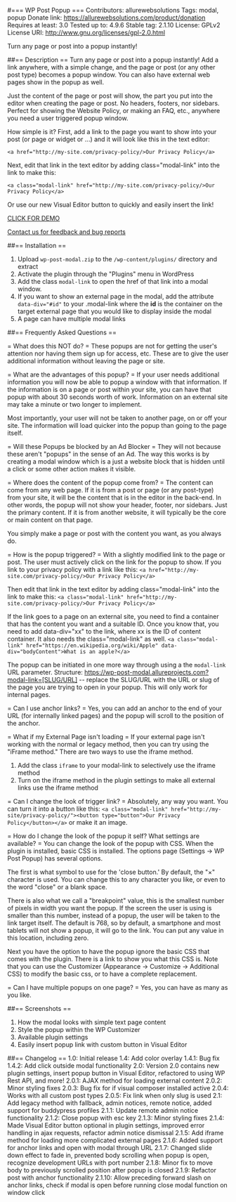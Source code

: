 #=== WP Post Popup ===
Contributors: allurewebsolutions
Tags: modal, popup
Donate link: https://allurewebsolutions.com/product/donation
Requires at least: 3.0
Tested up to: 4.9.6
Stable tag: 2.1.10
License: GPLv2
License URI: http://www.gnu.org/licenses/gpl-2.0.html

Turn any page or post into a popup instantly!

##== Description ==
Turn any page or post into a popup instantly! Add a link anywhere, with a simple change, and the page or post (or any other post type) becomes a popup window. You can also have external web pages show in the popup as well.

Just the content of the page or post will show, the part you put into the editor when creating the page or post. No headers, footers, nor sidebars. Perfect for showing the Website Policy, or making an FAQ, etc., anywhere you need a user triggered popup window.

How simple is it? First, add a link to the page you want to show into your post (or page or widget or ...) and it will look like this in the text editor:

`<a href="http://my-site.com/privacy-policy/>Our Privacy Policy</a>`

Next, edit that link in the text editor by adding class="modal-link" into the link to make this:

`<a class="modal-link" href="http://my-site.com/privacy-policy/>Our Privacy Policy</a>`

Or use our new Visual Editor button to quickly and easily insert the link!

[CLICK FOR DEMO](https://wp-post-modal.allureprojects.com/)

[Contact us for feedback and bug reports](https://allurewebsolutions.com/contact)

##== Installation ==
1. Upload `wp-post-modal.zip` to the `/wp-content/plugins/` directory and extract
2. Activate the plugin through the "Plugins" menu in WordPress
3. Add the class `modal-link` to open the href of that link into a modal window.
4. If you want to show an external page in the modal, add the attribute `data-div="#id"` to your .modal-link where the <strong>id</strong> is the container on the target external page that you would like to display inside the modal
5. A page can have multiple modal links

##== Frequently Asked Questions ==

= What does this NOT do? =
These popups are not for getting the user's attention nor having them sign up for access, etc. These are to give the user additional information without leaving the page or site.

= What are the advantages of this popup? =
If your user needs additional information you will now be able to popup a window with that information. If the information is on a page or post within your site, you can have that popup with about 30 seconds worth of work. Information on an external site may take a minute or two longer to implement.

Most importantly, your user will not be taken to another page, on or off your site. The information will load quicker into the popup than going to the page itself.

= Will these Popups be blocked by an Ad Blocker =
They will not because these aren't "popups" in the sense of an Ad. The way this works is by creating a modal window which is a just a website block that is hidden until a click or some other action makes it visible.

= Where does the content of the popup come from? =
The content can come from any web page. If it is from a post or page (or any post-type) from your site, it will be the content that is in the editor in the back-end. In other words, the popup will not show your header, footer, nor sidebars. Just the primary content. If it is from another website, it will typically be the core or main content on that page.

You simply make a page or post with the content you want, as you always do.

= How is the popup triggered? =
With a slightly modified link to the page or post. The user must actively click on the link for the popup to show.
If you link to your privacy policy with a link like this:
`<a href="http://my-site.com/privacy-policy/>Our Privacy Policy</a>`

Then edit that link in the text editor by adding class="modal-link" into the link to make this:
`<a class="modal-link" href="http://my-site.com/privacy-policy/>Our Privacy Policy</a>`

If the link goes to a page on an external site, you need to find a container that has the content you want and a suitable ID. Once you know that, you need to add data-div="xx" to the link, where xx is the ID of content container. It also needs the class="modal-link" as well.  `<a class="modal-link" href="https://en.wikipedia.org/wiki/Apple" data-div="bodyContent">What is an apple?</a>`

The popup can be initiated in one more way through using a the `modal-link` URL parameter. Structure:
https://wp-post-modal.allureprojects.com?modal-link=[SLUG/URL] -- replace the SLUG/URL with the URL or slug of the page
you are trying to open in your popup. This will only work for internal pages.

= Can I use anchor links? =
Yes, you can add an anchor to the end of your URL (for internally linked pages) and the popup will scroll to the
position of the anchor.

= What if my External Page isn't loading =
If your external page isn't working with the normal or legacy method, then you can try using the "iFrame method." There are two ways to use the iframe method.

1. Add the class `iframe` to your modal-link to selectively use the iframe method
1. Turn on the iframe method in the plugin settings to make all external links use the iframe method

= Can I change the look of trigger link? =
Absolutely, any way you want. You can turn it into a button like this: `<a class="modal-link" href="http://my-site/privacy-policy/"><button type="button">Our Privacy Policy</button></a>` or make it an image.

= How do I change the look of the popup it self? What settings are available? =
You can change the look of the popup with CSS. When the plugin is installed, basic CSS is installed. The options page (Settings -> WP Post Popup) has several options.

The first is what symbol to use for the 'close button.' By default, the "×" character is used. You can change this to any character you like, or even to the word "close" or a blank space.

There is also what we call a "breakpoint" value, this is the smallest number of pixels in width you want the popup. If the screen the user is using is smaller than this number, instead of a popup, the user will be taken to the link target itself. The default is 768, so by default, a smartphone and most tablets will not show a popup, it will go to the link. You can put any value in this location, including zero.

Next you have the option to have the popup ignore the basic CSS that comes with the plugin. There is a link to show you what this CSS is. Note that you can use the Customizer (Appearance -> Customize -> Additional CSS) to modify the basic css, or to have a complete replacement.

= Can I have multiple popups on one page? =
Yes, you can have as many as you like.

##== Screenshots ==
1. How the modal looks with simple text page content
2. Style the popup within the WP Customizer
3. Available plugin settings
4. Easily insert popup link with custom button in Visual Editor

##== Changelog ==
1.0: Initial release
1.4: Add color overlay
1.4.1: Bug fix
1.4.2: Add click outside modal functionality
2.0: Version 2.0 contains new plugin settings, insert popup button in Visual Editor, refactored to using WP Rest API, and more!
2.0.1: AJAX method for loading external content
2.0.2: Minor styling fixes
2.0.3: Bug fix for if visual composer installed active
2.0.4: Works with all custom post types
2.0.5: Fix link when only slug is used
2.1: Add legacy method with fallback, admin notices, remote notice, added support for buddypress profiles
2.1.1: Update remote admin notice functionality
2.1.2: Close popup with esc key
2.1.3: Minor styling fixes
2.1.4: Made Visual Editor button optional in plugin settings, improved error handling in ajax requests, refactor admin notice dismissal
2.1.5: Add iframe method for loading more complicated external pages
2.1.6: Added support for anchor links and open with modal through URL
2.1.7: Changed slide down effect to fade in, prevented body scrolling when popup is open, recognize development URLs with port number
2.1.8: Minor fix to move body to previously scrolled position after popup is closed
2.1.9: Refactor post with anchor functionality
2.1.10: Allow preceding forward slash on anchor links, check if modal is open before running close modal function on window click